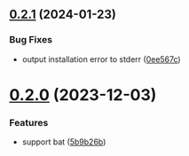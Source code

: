 ## [0.2.1](https://github.com/iloveitaly/ipython-ctrlr-fzf/compare/v0.2.0...v0.2.1) (2024-01-23)


### Bug Fixes

* output installation error to stderr ([0ee567c](https://github.com/iloveitaly/ipython-ctrlr-fzf/commit/0ee567c72a1846db932c1421db150adb44d07e68))



# [0.2.0](https://github.com/iloveitaly/ipython-ctrlr-fzf/compare/5b9b26be96ebe2e9dbda0abfe68a7955b0861784...v0.2.0) (2023-12-03)


### Features

* support bat ([5b9b26b](https://github.com/iloveitaly/ipython-ctrlr-fzf/commit/5b9b26be96ebe2e9dbda0abfe68a7955b0861784))



